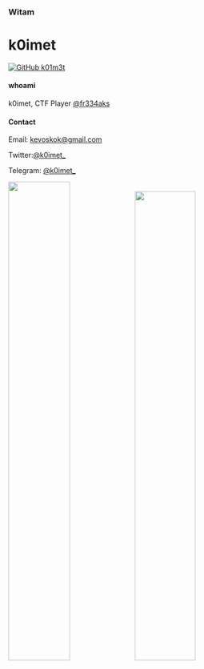 ### Witam

<h1> k0imet </h1>

[![GitHub k01m3t](https://img.shields.io/github/followers/k01m3t?label=follow%20github&style=flat-square)](https://github.com/k01m3t)

#### whoami
<p> k0imet, CTF Player <a href="https://twitter.com/fr334aks">@fr334aks</a> </p>

#### Contact

Email: kevoskok@gmail.com

Twitter:<a href="https://twitter.com/k0imet_">@k0imet_</a>

Telegram: <a href="https://t.me/K0imet_">@k0imet_</a>


<img src="https://github-readme-stats.vercel.app/api?username=k01m3t&show_icons=true" width="49.5%"> <img src="https://github-readme-stats.vercel.app/api/top-langs/?username=k01m3t&layout=compact" width="49%">
